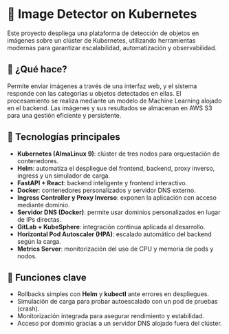 # 🎯 Image Detector on Kubernetes

Este proyecto despliega una plataforma de detección de objetos en imágenes sobre un clúster de Kubernetes, utilizando herramientas modernas para garantizar escalabilidad, automatización y observabilidad.

## 🚀 ¿Qué hace?

Permite enviar imágenes a través de una interfaz web, y el sistema responde con las categorías u objetos detectados en ellas. El procesamiento se realiza mediante un modelo de Machine Learning alojado en el backend. Las imágenes y sus resultados se almacenan en AWS S3 para una gestión eficiente y persistente.

## 🧱 Tecnologías principales

- **Kubernetes (AlmaLinux 9)**: clúster de tres nodos para orquestación de contenedores.
- **Helm**: automatiza el despliegue del frontend, backend, proxy inverso, ingress y un simulador de carga.
- **FastAPI + React**: backend inteligente y frontend interactivo.
- **Docker**: contenedores personalizados y servidor DNS externo.
- **Ingress Controller y Proxy Inverso**: exponen la aplicación con acceso mediante dominio.
- **Servidor DNS (Docker)**: permite usar dominios personalizados en lugar de IPs directas.
- **GitLab + KubeSphere**: integración continua aplicada al desarrollo.
- **Horizontal Pod Autoscaler (HPA)**: escalado automático del backend según la carga.
- **Metrics Server**: monitorización del uso de CPU y memoria de pods y nodos.

## 🔁 Funciones clave

- Rollbacks simples con **Helm** y **kubectl** ante errores en despliegues.
- Simulación de carga para probar autoescalado con un pod de pruebas (crash).
- Monitorización integrada para asegurar rendimiento y estabilidad.
- Acceso por dominio gracias a un servidor DNS alojado fuera del clúster.
